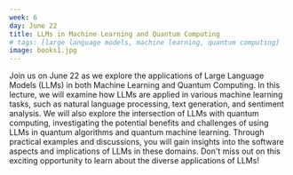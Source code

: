```yaml
---
week: 6
day: June 22
title: LLMs in Machine Learning and Quantum Computing
# tags: [large language models, machine learning, quantum computing]
image: books1.jpg
---
```


Join us on June 22 as we explore the applications of Large Language Models (LLMs) in both Machine Learning and Quantum Computing. In this lecture, we will examine how LLMs are applied in various machine learning tasks, such as natural language processing, text generation, and sentiment analysis. We will also explore the intersection of LLMs with quantum computing, investigating the potential benefits and challenges of using LLMs in quantum algorithms and quantum machine learning. Through practical examples and discussions, you will gain insights into the software aspects and implications of LLMs in these domains. Don't miss out on this exciting opportunity to learn about the diverse applications of LLMs!